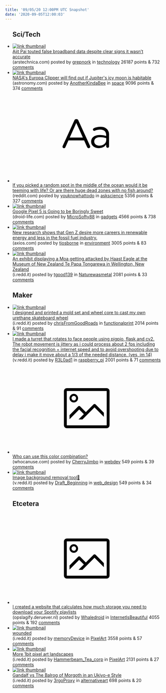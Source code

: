 ```yaml
---
title: '09/05/20 12:00PM UTC Snapshot'
date: '2020-09-05T12:00:03'
---
```

<ul>
<h2>Sci/Tech</h2>

<li><a href='https://arstechnica.com/tech-policy/2020/09/ajit-pai-touted-false-broadband-data-despite-clear-signs-it-wasnt-accurate/'><img src='https://b.thumbs.redditmedia.com/eA51_AhJUScggVdSOpNdfpNv2mUFNy8ZnQ6mgLORftY.jpg' alt='link thumbnail'></a><div><div class='linkTitle'><a href='https://arstechnica.com/tech-policy/2020/09/ajit-pai-touted-false-broadband-data-despite-clear-signs-it-wasnt-accurate/'>Ajit Pai touted false broadband data despite clear signs it wasn’t accurate</a></div>(arstechnica.com) posted by <a href='https://www.reddit.com/user/grepnork'>grepnork</a> in <a href='https://www.reddit.com/r/technology'>technology</a> 26187 points & 732 <a href='https://www.reddit.com/r/technology/comments/immm3b/ajit_pai_touted_false_broadband_data_despite/'>comments</a></div></li>

<li><a href='https://astronomy.com/news/2020/09/nasas-europa-clipper-will-find-out-if-europa-is-habitable'><img src='https://b.thumbs.redditmedia.com/0HOIPuDBFHjmUQ_exkQV_OIX8x19O8UE0IIuDfX0jwI.jpg' alt='link thumbnail'></a><div><div class='linkTitle'><a href='https://astronomy.com/news/2020/09/nasas-europa-clipper-will-find-out-if-europa-is-habitable'>NASA's Europa Clipper will find out if Jupiter's icy moon is habitable</a></div>(astronomy.com) posted by <a href='https://www.reddit.com/user/AnotherKindaBee'>AnotherKindaBee</a> in <a href='https://www.reddit.com/r/space'>space</a> 9096 points & 374 <a href='https://www.reddit.com/r/space/comments/imntdv/nasas_europa_clipper_will_find_out_if_jupiters/'>comments</a></div></li>

<li><a href='https://www.reddit.com/r/askscience/comments/imu81a/if_you_picked_a_random_spot_in_the_middle_of_the/'><svg version='1.1' viewBox='-34 -12 104 64' preserveAspectRatio='xMidYMid slice' xmlns='http://www.w3.org/2000/svg' xmlns:xlink='http://www.w3.org/1999/xlink'>
    <title>text link thumbnail</title>
    <path d='M12.19,8.84a1.45,1.45,0,0,0-1.4-1h-.12a1.46,1.46,0,0,0-1.42,1L1.14,26.56a1.29,1.29,0,0,0-.14.59,1,1,0,0,0,1,1,1.12,1.12,0,0,0,1.08-.77l2.08-4.65h11l2.08,4.59a1.24,1.24,0,0,0,1.12.83,1.08,1.08,0,0,0,1.08-1.08,1.64,1.64,0,0,0-.14-.57ZM6.08,20.71l4.59-10.22,4.6,10.22Z'>
    </path>
    <path d='M32.24,14.78A6.35,6.35,0,0,0,27.6,13.2a11.36,11.36,0,0,0-4.7,1,1,1,0,0,0-.58.89,1,1,0,0,0,.94.92,1.23,1.23,0,0,0,.39-.08,8.87,8.87,0,0,1,3.72-.81c2.7,0,4.28,1.33,4.28,3.92v.5a15.29,15.29,0,0,0-4.42-.61c-3.64,0-6.14,1.61-6.14,4.64v.05c0,2.95,2.7,4.48,5.37,4.48a6.29,6.29,0,0,0,5.19-2.48V26.9a1,1,0,0,0,1,1,1,1,0,0,0,1-1.06V19A5.71,5.71,0,0,0,32.24,14.78Zm-.56,7.7c0,2.28-2.17,3.89-4.81,3.89-1.94,0-3.61-1.06-3.61-2.86v-.06c0-1.8,1.5-3,4.2-3a15.2,15.2,0,0,1,4.22.61Z'>
    </path>
    </svg></a><div><div class='linkTitle'><a href='https://www.reddit.com/r/askscience/comments/imu81a/if_you_picked_a_random_spot_in_the_middle_of_the/'>If you picked a random spot in the middle of the ocean would it be teeming with life? Or are there huge dead zones with no fish around?</a></div>(reddit.com) posted by <a href='https://www.reddit.com/user/youknowhattodo'>youknowhattodo</a> in <a href='https://www.reddit.com/r/askscience'>askscience</a> 5356 points & 327 <a href='https://www.reddit.com/r/askscience/comments/imu81a/if_you_picked_a_random_spot_in_the_middle_of_the/'>comments</a></div></li>

<li><a href='https://www.droid-life.com/2020/09/03/google-pixel-5-is-probably-going-to-be-boringly-sweet/'><img src='https://b.thumbs.redditmedia.com/FyAyAFt-4co1NcuHTef0trcWKiP-zNyr9kSgyrrp-mQ.jpg' alt='link thumbnail'></a><div><div class='linkTitle'><a href='https://www.droid-life.com/2020/09/03/google-pixel-5-is-probably-going-to-be-boringly-sweet/'>Google Pixel 5 is Going to be Boringly Sweet</a></div>(droid-life.com) posted by <a href='https://www.reddit.com/user/MicroSofty88'>MicroSofty88</a> in <a href='https://www.reddit.com/r/gadgets'>gadgets</a> 4566 points & 738 <a href='https://www.reddit.com/r/gadgets/comments/imi5oc/google_pixel_5_is_going_to_be_boringly_sweet/'>comments</a></div></li>

<li><a href='https://www.axios.com/generation-z-energy-jobs-renewables-7ee11ddf-0030-4c01-b5a5-8633784d4790.html'><img src='https://b.thumbs.redditmedia.com/gtzk3GPfrVP-4PAgKSvpitM3aHZWD-aSAlkO__M_mkk.jpg' alt='link thumbnail'></a><div><div class='linkTitle'><a href='https://www.axios.com/generation-z-energy-jobs-renewables-7ee11ddf-0030-4c01-b5a5-8633784d4790.html'>New research shows that Gen Z desire more careers in renewable energy and less in the fossil fuel industry.</a></div>(axios.com) posted by <a href='https://www.reddit.com/user/tjosborne'>tjosborne</a> in <a href='https://www.reddit.com/r/environment'>environment</a> 3005 points & 83 <a href='https://www.reddit.com/r/environment/comments/imfbmm/new_research_shows_that_gen_z_desire_more_careers/'>comments</a></div></li>

<li><a href='https://i.redd.it/79ntmvivf8l51.jpg'><img src='https://b.thumbs.redditmedia.com/f8dd9hPSDQ9PFzHERWfIMq_v2EWzh7cGhCRhR6auxBQ.jpg' alt='link thumbnail'></a><div><div class='linkTitle'><a href='https://i.redd.it/79ntmvivf8l51.jpg'>An exhibit displaying a Moa getting attacked by Haast Eagle at the Museum of New Zealand Te Papa Tongarewa in Wellington, New Zealand</a></div>(i.redd.it) posted by <a href='https://www.reddit.com/user/tgood139'>tgood139</a> in <a href='https://www.reddit.com/r/Naturewasmetal'>Naturewasmetal</a> 2081 points & 33 <a href='https://www.reddit.com/r/Naturewasmetal/comments/imskj7/an_exhibit_displaying_a_moa_getting_attacked_by/'>comments</a></div></li>

<h2>Maker</h2>

<li><a href='https://i.redd.it/urvxx0ino5l51.jpg'><img src='https://b.thumbs.redditmedia.com/T8YhaffSUo1AqPGETsN8n5NYt-XcW6X-Nda59SBSTQQ.jpg' alt='link thumbnail'></a><div><div class='linkTitle'><a href='https://i.redd.it/urvxx0ino5l51.jpg'>I designed and printed a mold set and wheel core to cast my own urethane skateboard wheel</a></div>(i.redd.it) posted by <a href='https://www.reddit.com/user/chrisFromGoodRoads'>chrisFromGoodRoads</a> in <a href='https://www.reddit.com/r/functionalprint'>functionalprint</a> 2014 points & 91 <a href='https://www.reddit.com/r/functionalprint/comments/imiwg1/i_designed_and_printed_a_mold_set_and_wheel_core/'>comments</a></div></li>

<li><a href='https://v.redd.it/4toogpmk37l51'><img src='https://b.thumbs.redditmedia.com/yKUjosyLphOz1i58J6Tz4bj4Azsdg2H-lFoR4sEqgJs.jpg' alt='link thumbnail'></a><div><div class='linkTitle'><a href='https://v.redd.it/4toogpmk37l51'>I made a turret that rotates to face people using pigpio, flask and cv2. The robot movement is jittery as i could process about 2 fps including the facial recognition + internet speed and to avoid overshooting due to delay i make it move about a 1/3 of the needed distance. (yes, im 14)</a></div>(v.redd.it) posted by <a href='https://www.reddit.com/user/R3L0ad1'>R3L0ad1</a> in <a href='https://www.reddit.com/r/raspberry_pi'>raspberry_pi</a> 2001 points & 71 <a href='https://www.reddit.com/r/raspberry_pi/comments/imobp9/i_made_a_turret_that_rotates_to_face_people_using/'>comments</a></div></li>

<li><a href='https://whocanuse.com'><svg version='1.1' viewBox='-34 -14 104 64' preserveAspectRatio='xMidYMid meet' xmlns='http://www.w3.org/2000/svg' xmlns:xlink='http://www.w3.org/1999/xlink'>
    <title>link thumbnail</title>
    <path d='M32,4H4A2,2,0,0,0,2,6V30a2,2,0,0,0,2,2H32a2,2,0,0,0,2-2V6A2,2,0,0,0,32,4ZM4,30V6H32V30Z'></path>
    <path d='M8.92,14a3,3,0,1,0-3-3A3,3,0,0,0,8.92,14Zm0-4.6A1.6,1.6,0,1,1,7.33,11,1.6,1.6,0,0,1,8.92,9.41Z'></path>
    <path d='M22.78,15.37l-5.4,5.4-4-4a1,1,0,0,0-1.41,0L5.92,22.9v2.83l6.79-6.79L16,22.18l-3.75,3.75H15l8.45-8.45L30,24V21.18l-5.81-5.81A1,1,0,0,0,22.78,15.37Z'></path>
    </svg></a><div><div class='linkTitle'><a href='https://whocanuse.com'>Who can use this color combination?</a></div>(whocanuse.com) posted by <a href='https://www.reddit.com/user/CherryJimbo'>CherryJimbo</a> in <a href='https://www.reddit.com/r/webdev'>webdev</a> 549 points & 39 <a href='https://www.reddit.com/r/webdev/comments/img8xd/who_can_use_this_color_combination/'>comments</a></div></li>

<li><a href='https://v.redd.it/vdxe9iyrt5l51'><img src='https://b.thumbs.redditmedia.com/IXjf0XKdQAaeb52H9IFtko1SGg4ToCVx2hLtfJj-j7o.jpg' alt='link thumbnail'></a><div><div class='linkTitle'><a href='https://v.redd.it/vdxe9iyrt5l51'>Image background removal tool🤖</a></div>(v.redd.it) posted by <a href='https://www.reddit.com/user/Draft_Beginning'>Draft_Beginning</a> in <a href='https://www.reddit.com/r/web_design'>web_design</a> 549 points & 34 <a href='https://www.reddit.com/r/web_design/comments/imjgl0/image_background_removal_tool/'>comments</a></div></li>

<h2>Etcetera</h2>

<li><a href='https://opslagify.deruever.nl/'><svg version='1.1' viewBox='-34 -14 104 64' preserveAspectRatio='xMidYMid meet' xmlns='http://www.w3.org/2000/svg' xmlns:xlink='http://www.w3.org/1999/xlink'>
    <title>link thumbnail</title>
    <path d='M32,4H4A2,2,0,0,0,2,6V30a2,2,0,0,0,2,2H32a2,2,0,0,0,2-2V6A2,2,0,0,0,32,4ZM4,30V6H32V30Z'></path>
    <path d='M8.92,14a3,3,0,1,0-3-3A3,3,0,0,0,8.92,14Zm0-4.6A1.6,1.6,0,1,1,7.33,11,1.6,1.6,0,0,1,8.92,9.41Z'></path>
    <path d='M22.78,15.37l-5.4,5.4-4-4a1,1,0,0,0-1.41,0L5.92,22.9v2.83l6.79-6.79L16,22.18l-3.75,3.75H15l8.45-8.45L30,24V21.18l-5.81-5.81A1,1,0,0,0,22.78,15.37Z'></path>
    </svg></a><div><div class='linkTitle'><a href='https://opslagify.deruever.nl/'>I created a website that calculates how much storage you need to download your Spotify playlists</a></div>(opslagify.deruever.nl) posted by <a href='https://www.reddit.com/user/Whaledroid'>Whaledroid</a> in <a href='https://www.reddit.com/r/InternetIsBeautiful'>InternetIsBeautiful</a> 4055 points & 192 <a href='https://www.reddit.com/r/InternetIsBeautiful/comments/imp1cz/i_created_a_website_that_calculates_how_much/'>comments</a></div></li>

<li><a href='https://i.redd.it/87swv9fwo5l51.gif'><img src='https://a.thumbs.redditmedia.com/7_jTLBYiMSzfwQi86kuZhpRwLvzG7A4BCXjTl15zoK8.jpg' alt='link thumbnail'></a><div><div class='linkTitle'><a href='https://i.redd.it/87swv9fwo5l51.gif'>wounded</a></div>(i.redd.it) posted by <a href='https://www.reddit.com/user/memoryDevice'>memoryDevice</a> in <a href='https://www.reddit.com/r/PixelArt'>PixelArt</a> 3558 points & 57 <a href='https://www.reddit.com/r/PixelArt/comments/imixgs/wounded/'>comments</a></div></li>

<li><a href='https://i.redd.it/k8psruwcd6l51.jpg'><img src='https://b.thumbs.redditmedia.com/3D_19jJX872HRqCKOKFDwjauG5C_dRXmLf8Ht4SrC1M.jpg' alt='link thumbnail'></a><div><div class='linkTitle'><a href='https://i.redd.it/k8psruwcd6l51.jpg'>More 1bit pixel art landscapes</a></div>(i.redd.it) posted by <a href='https://www.reddit.com/user/Hammerbeam_Tea_corp'>Hammerbeam_Tea_corp</a> in <a href='https://www.reddit.com/r/PixelArt'>PixelArt</a> 2131 points & 27 <a href='https://www.reddit.com/r/PixelArt/comments/imljvk/more_1bit_pixel_art_landscapes/'>comments</a></div></li>

<li><a href='https://i.redd.it/6e94x20r25l51.jpg'><img src='https://b.thumbs.redditmedia.com/WrF3R-vRQyMsw9jdjc-umAAmzFxpwYawViZLD4fK2sk.jpg' alt='link thumbnail'></a><div><div class='linkTitle'><a href='https://i.redd.it/6e94x20r25l51.jpg'>Gandalf vs The Balrog of Morgoth in an Ukiyo-e Style</a></div>(i.redd.it) posted by <a href='https://www.reddit.com/user/3rgoProxy'>3rgoProxy</a> in <a href='https://www.reddit.com/r/alternativeart'>alternativeart</a> 698 points & 20 <a href='https://www.reddit.com/r/alternativeart/comments/imgq1o/gandalf_vs_the_balrog_of_morgoth_in_an_ukiyoe/'>comments</a></div></li>

</ul>
